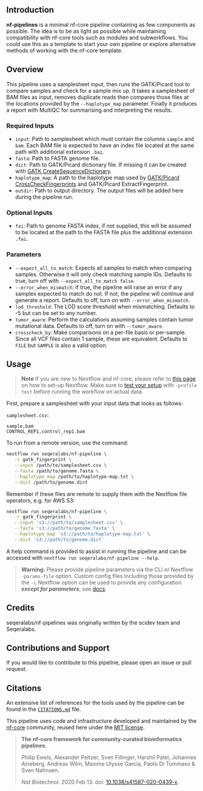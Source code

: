 ## Introduction

**nf-pipelines** is a minimal nf-core pipeline containing as few components as possible. The idea is to be as light as possible while maintaining compatibility with nf-core tools such as modules and subworkflows. You could use this as a template to start your own pipeline or explore alternative methods of working with the nf-core template.

## Overview

This pipeline uses a samplesheet input, then runs the GATK/Picard tool to compare samples and check for a sample mix up. It takes a samplesheet of BAM files as input, removes duplicate reads then compares those files at the locations provided by the `--haplotype_map` parameter. Finally it produces a report with MultiQC for summarising and interpreting the results.

### Required Inputs

- `input`: Path to samplesheet which must contain the columns `sample` and `bam`. Each BAM file is expected to have an index file located at the same path with additional extension `.bai`.
- `fasta`: Path to FASTA genome file.
- `dict`: Path to GATK/Picard dictionary file. If missing it can be created with [GATK CreateSequenceDictionary](https://gatk.broadinstitute.org/hc/en-us/articles/360037422891-CreateSequenceDictionary-Picard-).
- `haplotype_map`: A path to the haplotype map used by [GATK/Picard CrossCheckFingerprints](https://gatk.broadinstitute.org/hc/en-us/articles/9570489180699-CrosscheckFingerprints-Picard-) and GATK/Picard ExtractFingerprint.
- `outdir`: Path to output directory. The output files will be added here during the pipeline run.

### Optional Inputs

- `fai`: Path to genome FASTA index, if not supplied, this will be assumed to be located at the path to the FASTA file plus the additional extension `.fai`.

### Parameters

- `--expect_all_to_match`: Expects all samples to match when comparing samples. Otherwise it will only check matching sample IDs. Defaults to true, turn off with `--expect_all_to_match false`.
- `--error_when_mismatch`: If true, the pipeline will raise an error if any samples expected to match do not. If not, the pipeline will continue and generate a report. Defaults to off, turn on with `--error_when_mismatch`.
- `lod_threshold`: The LOD score threshold when mismatching. Defaults to -5 but can be set to any number.
- `tumor_aware`: Perform the calculations assuming samples contain tumor mutational data. Defaults to off, turn on with `--tumor_aware`.
- `crosscheck_by`: Make comparisons on a per-file basis or per-sample. Since all VCF files contain 1 sample, these are equivalent. Defaults to `FILE` but `SAMPLE` is also a valid option.

## Usage

> **Note**
> If you are new to Nextflow and nf-core, please refer to [this page](https://nf-co.re/docs/usage/installation) on how
> to set-up Nextflow. Make sure to [test your setup](https://nf-co.re/docs/usage/introduction#how-to-run-a-pipeline)
> with `-profile test` before running the workflow on actual data.

First, prepare a samplesheet with your input data that looks as follows:

`samplesheet.csv`:

```csv
sample,bam
CONTROL_REP1,control_rep1.bam
```

To run from a remote version, use the command:

```bash
nextflow run seqeralabs/nf-pipeline \
   -r gatk_fingerprint \
   --input /path/to/samplesheet.csv \
   --fasta /path/to/genome.fasta \
   --haplotype_map /path/to/haplotype-map.txt \
   --dict /path/to/genome.dict
```

Remember if these files are remote to supply them with the Nextflow file operators, e.g. for AWS S3:

```bash
nextflow run seqeralabs/nf-pipeline \
   -r gatk_fingerprint \
   --input 's3://path/to/samplesheet.csv' \
   --fasta 's3://path/to/genome.fasta' \
   --haplotype_map 's3://path/to/haplotype-map.txt' \
   --dict 's3://path/to/genome.dict'
```

A help command is provided to assist in running the pipeline and can be accessed with `nextflow run seqeralabs/nf-pipeline --help`.

> **Warning:**
> Please provide pipeline parameters via the CLI or Nextflow `-params-file` option. Custom config files including those
> provided by the `-c` Nextflow option can be used to provide any configuration _**except for parameters**_;
> see [docs](https://nf-co.re/usage/configuration#custom-configuration-files).

## Credits

seqeralabs/nf-pipelines was originally written by the scidev team and Seqeralabs.

## Contributions and Support

If you would like to contribute to this pipeline, please open an issue or pull request.

## Citations

An extensive list of references for the tools used by the pipeline can be found in the [`CITATIONS.md`](CITATIONS.md) file.

This pipeline uses code and infrastructure developed and maintained by the [nf-core](https://nf-co.re) community, reused here under the [MIT license](https://github.com/nf-core/tools/blob/master/LICENSE).

> **The nf-core framework for community-curated bioinformatics pipelines.**
>
> Philip Ewels, Alexander Peltzer, Sven Fillinger, Harshil Patel, Johannes Alneberg, Andreas Wilm, Maxime Ulysse Garcia, Paolo Di Tommaso & Sven Nahnsen.
>
> _Nat Biotechnol._ 2020 Feb 13. doi: [10.1038/s41587-020-0439-x](https://dx.doi.org/10.1038/s41587-020-0439-x).
